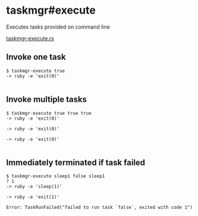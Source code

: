 # taskmgr#execute

Executes tasks provided on command line

[taskmgr-execute.rs](./taskmgr-execute.rs)

## Invoke one task

```console
$ taskmgr-execute true
-> ruby -e 'exit(0)'


```

## Invoke multiple tasks

```console
$ taskmgr-execute true true true
-> ruby -e 'exit(0)'

-> ruby -e 'exit(0)'

-> ruby -e 'exit(0)'


```

## Immediately terminated if task failed

```console
$ taskmgr-execute sleep1 false sleep1
? 1
-> ruby -e 'sleep(1)'

-> ruby -e 'exit(1)'

Error: TaskRunFailed("failed to run task `false`, exited with code 1")

```
